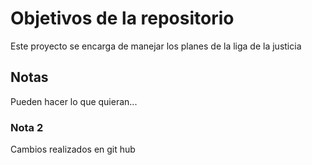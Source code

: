 # Objetivos de la repositorio

Este proyecto se encarga de manejar los planes de la liga de la justicia


## Notas
Pueden hacer lo que quieran...

### Nota 2
Cambios realizados en git hub
